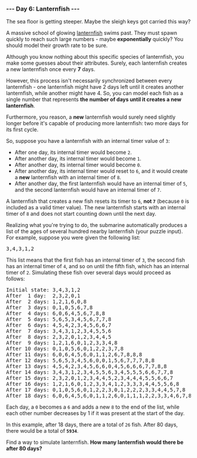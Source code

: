 ### --- Day 6: Lanternfish ---

The sea floor is getting steeper. Maybe the sleigh keys got carried this way?

A massive school of glowing [lanternfish](https://en.wikipedia.org/wiki/Lanternfish) swims past.
They must spawn quickly to reach such large numbers - maybe <b>exponentially</b> quickly? You should
model their growth rate to be sure.

Although you know nothing about this specific species of lanternfish, you make some guesses about
their attributes. Surely, each lanternfish creates a new lanternfish once every <b>7</b> days.

However, this process isn't necessarily synchronized between every lanternfish - one lanternfish
might have 2 days left until it creates another lanternfish, while another might have 4. So, you can
model each fish as a single number that represents <b>the number of days until it creates a new
lanternfish</b>.

Furthermore, you reason, a <b>new</b> lanternfish would surely need slightly longer before it's
capable of producing more lanternfish: two more days for its first cycle.

So, suppose you have a lanternfish with an internal timer value of <code>3</code>:

- After one day, its internal timer would become <code>2</code>.
- After another day, its internal timer would become <code>1</code>.
- After another day, its internal timer would become <code>0</code>.
- After another day, its internal timer would reset to <code>6</code>, and it would create a
  <b>new</b> lanternfish with an internal timer of <code>8</code>.
- After another day, the first lanternfish would have an internal timer of <code>5</code>, and the
  second lanternfish would have an internal timer of <code>7</code>.

A lanternfish that creates a new fish resets its timer to <code>6</code>, <b>not <code>7</code></b>
(because <code>0</code> is included as a valid timer value). The new lanternfish starts with an
internal timer of <code>8</code> and does not start counting down until the next day.

Realizing what you're trying to do, the submarine automatically produces a list of the ages of
several hundred nearby lanternfish (your puzzle input). For example, suppose you were given the
following list:

<pre>
3,4,3,1,2</pre>

This list means that the first fish has an internal timer of <code>3</code>, the second fish has an
internal timer of <code>4</code>, and so on until the fifth fish, which has an internal timer of
<code>2</code>. Simulating these fish over several days would proceed as follows:

<pre>
Initial state: 3,4,3,1,2
After  1 day:  2,3,2,0,1
After  2 days: 1,2,1,6,0,8
After  3 days: 0,1,0,5,6,7,8
After  4 days: 6,0,6,4,5,6,7,8,8
After  5 days: 5,6,5,3,4,5,6,7,7,8
After  6 days: 4,5,4,2,3,4,5,6,6,7
After  7 days: 3,4,3,1,2,3,4,5,5,6
After  8 days: 2,3,2,0,1,2,3,4,4,5
After  9 days: 1,2,1,6,0,1,2,3,3,4,8
After 10 days: 0,1,0,5,6,0,1,2,2,3,7,8
After 11 days: 6,0,6,4,5,6,0,1,1,2,6,7,8,8,8
After 12 days: 5,6,5,3,4,5,6,0,0,1,5,6,7,7,7,8,8
After 13 days: 4,5,4,2,3,4,5,6,6,0,4,5,6,6,6,7,7,8,8
After 14 days: 3,4,3,1,2,3,4,5,5,6,3,4,5,5,5,6,6,7,7,8
After 15 days: 2,3,2,0,1,2,3,4,4,5,2,3,4,4,4,5,5,6,6,7
After 16 days: 1,2,1,6,0,1,2,3,3,4,1,2,3,3,3,4,4,5,5,6,8
After 17 days: 0,1,0,5,6,0,1,2,2,3,0,1,2,2,2,3,3,4,4,5,7,8
After 18 days: 6,0,6,4,5,6,0,1,1,2,6,0,1,1,1,2,2,3,3,4,6,7,8,8,8,8
</pre>

Each day, a <code>0</code> becomes a <code>6</code> and adds a new <code>8</code> to the end of the
list, while each other number decreases by 1 if it was present at the start of the day.

In this example, after 18 days, there are a total of <code>26</code> fish. After 80 days, there
would be a total of <code><b>5934</b></code>.

Find a way to simulate lanternfish. <b>How many lanternfish would there be after 80 days?</b>